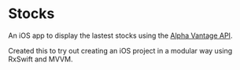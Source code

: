 # Stocks

An iOS app to display the lastest stocks using the [Alpha Vantage API](https://www.alphavantage.co/).

Created this to try out creating an iOS project in a modular way using RxSwift and MVVM.
